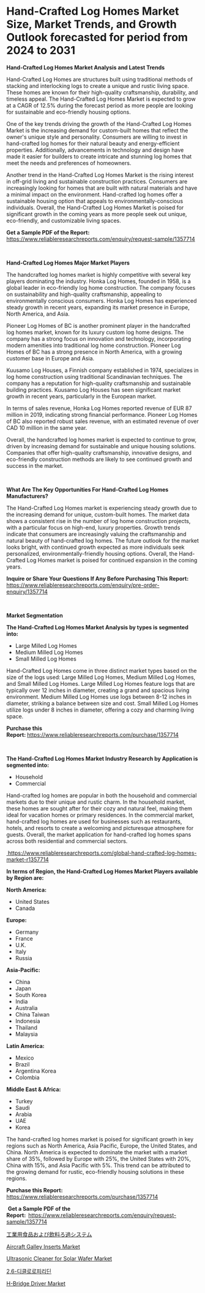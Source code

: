 <p><h1>Hand-Crafted Log Homes Market Size, Market Trends, and Growth Outlook forecasted for period from 2024 to 2031</h1></p><p><strong>Hand-Crafted Log Homes Market Analysis and Latest Trends</strong></p>
<p><p>Hand-Crafted Log Homes are structures built using traditional methods of stacking and interlocking logs to create a unique and rustic living space. These homes are known for their high-quality craftsmanship, durability, and timeless appeal. The Hand-Crafted Log Homes Market is expected to grow at a CAGR of 12.5% during the forecast period as more people are looking for sustainable and eco-friendly housing options. </p><p>One of the key trends driving the growth of the Hand-Crafted Log Homes Market is the increasing demand for custom-built homes that reflect the owner's unique style and personality. Consumers are willing to invest in hand-crafted log homes for their natural beauty and energy-efficient properties. Additionally, advancements in technology and design have made it easier for builders to create intricate and stunning log homes that meet the needs and preferences of homeowners.</p><p>Another trend in the Hand-Crafted Log Homes Market is the rising interest in off-grid living and sustainable construction practices. Consumers are increasingly looking for homes that are built with natural materials and have a minimal impact on the environment. Hand-crafted log homes offer a sustainable housing option that appeals to environmentally-conscious individuals. Overall, the Hand-Crafted Log Homes Market is poised for significant growth in the coming years as more people seek out unique, eco-friendly, and customizable living spaces.</p></p>
<p><strong>Get a Sample PDF of the Report:&nbsp;</strong> <a href="https://www.reliableresearchreports.com/enquiry/request-sample/1357714">https://www.reliableresearchreports.com/enquiry/request-sample/1357714</a></p>
<p>&nbsp;</p>
<p><strong>Hand-Crafted Log Homes Major Market Players</strong></p>
<p><p>The handcrafted log homes market is highly competitive with several key players dominating the industry. Honka Log Homes, founded in 1958, is a global leader in eco-friendly log home construction. The company focuses on sustainability and high-quality craftsmanship, appealing to environmentally conscious consumers. Honka Log Homes has experienced steady growth in recent years, expanding its market presence in Europe, North America, and Asia.</p><p>Pioneer Log Homes of BC is another prominent player in the handcrafted log homes market, known for its luxury custom log home designs. The company has a strong focus on innovation and technology, incorporating modern amenities into traditional log home construction. Pioneer Log Homes of BC has a strong presence in North America, with a growing customer base in Europe and Asia.</p><p>Kuusamo Log Houses, a Finnish company established in 1974, specializes in log home construction using traditional Scandinavian techniques. The company has a reputation for high-quality craftsmanship and sustainable building practices. Kuusamo Log Houses has seen significant market growth in recent years, particularly in the European market.</p><p>In terms of sales revenue, Honka Log Homes reported revenue of EUR 87 million in 2019, indicating strong financial performance. Pioneer Log Homes of BC also reported robust sales revenue, with an estimated revenue of over CAD 10 million in the same year.</p><p>Overall, the handcrafted log homes market is expected to continue to grow, driven by increasing demand for sustainable and unique housing solutions. Companies that offer high-quality craftsmanship, innovative designs, and eco-friendly construction methods are likely to see continued growth and success in the market.</p></p>
<p>&nbsp;</p>
<p><strong>What Are The Key Opportunities For Hand-Crafted Log Homes Manufacturers?</strong></p>
<p><p>The Hand-Crafted Log Homes market is experiencing steady growth due to the increasing demand for unique, custom-built homes. The market data shows a consistent rise in the number of log home construction projects, with a particular focus on high-end, luxury properties. Growth trends indicate that consumers are increasingly valuing the craftsmanship and natural beauty of hand-crafted log homes. The future outlook for the market looks bright, with continued growth expected as more individuals seek personalized, environmentally-friendly housing options. Overall, the Hand-Crafted Log Homes market is poised for continued expansion in the coming years.</p></p>
<p><strong>Inquire or Share Your Questions If Any Before Purchasing This Report:</strong> <a href="https://www.reliableresearchreports.com/enquiry/pre-order-enquiry/1357714">https://www.reliableresearchreports.com/enquiry/pre-order-enquiry/1357714</a></p>
<p>&nbsp;</p>
<p><strong>Market Segmentation</strong></p>
<p><strong>The Hand-Crafted Log Homes Market Analysis by types is segmented into:</strong></p>
<p><ul><li>Large Milled Log Homes</li><li>Medium Milled Log Homes</li><li>Small Milled Log Homes</li></ul></p>
<p><p>Hand-Crafted Log Homes come in three distinct market types based on the size of the logs used: Large Milled Log Homes, Medium Milled Log Homes, and Small Milled Log Homes. Large Milled Log Homes feature logs that are typically over 12 inches in diameter, creating a grand and spacious living environment. Medium Milled Log Homes use logs between 8-12 inches in diameter, striking a balance between size and cost. Small Milled Log Homes utilize logs under 8 inches in diameter, offering a cozy and charming living space.</p></p>
<p><strong>Purchase this Report:&nbsp;</strong><a href="https://www.reliableresearchreports.com/purchase/1357714">https://www.reliableresearchreports.com/purchase/1357714</a></p>
<p>&nbsp;</p>
<p><strong>The Hand-Crafted Log Homes Market Industry Research by Application is segmented into:</strong></p>
<p><ul><li>Household</li><li>Commercial</li></ul></p>
<p><p>Hand-crafted log homes are popular in both the household and commercial markets due to their unique and rustic charm. In the household market, these homes are sought after for their cozy and natural feel, making them ideal for vacation homes or primary residences. In the commercial market, hand-crafted log homes are used for businesses such as restaurants, hotels, and resorts to create a welcoming and picturesque atmosphere for guests. Overall, the market application for hand-crafted log homes spans across both residential and commercial sectors.</p></p>
<p><a href="https://www.reliableresearchreports.com/global-hand-crafted-log-homes-market-r1357714">&nbsp;https://www.reliableresearchreports.com/global-hand-crafted-log-homes-market-r1357714</a></p>
<p><strong>In terms of Region, the Hand-Crafted Log Homes Market Players available by Region are:</strong></p>
<p>
    <p> <strong> North America: </strong>
        <ul>
            <li>United States</li>
            <li>Canada</li>
        </ul>
        </p> 
    <p> <strong> Europe: </strong>
        <ul>
            <li>Germany</li>
            <li>France</li>
            <li>U.K.</li>
            <li>Italy</li>
            <li>Russia</li>
        </ul>
        </p> 
    <p> <strong> Asia-Pacific: </strong>
        <ul>
            <li>China</li>
            <li>Japan</li>
            <li>South Korea</li>
            <li>India</li>
            <li>Australia</li>
            <li>China Taiwan</li>
            <li>Indonesia</li>
            <li>Thailand</li>
            <li>Malaysia</li>
        </ul>
        </p> 
    <p> <strong> Latin America: </strong>
        <ul>
            <li>Mexico</li>
            <li>Brazil</li>
            <li>Argentina Korea</li>
            <li>Colombia</li>
        </ul>
        </p> 
    <p> <strong> Middle East & Africa: </strong>
        <ul>
            <li>Turkey</li>
            <li>Saudi</li>
            <li>Arabia</li>
            <li>UAE</li>
            <li>Korea</li>
        </ul>
    </p>
    </p>
<p><p>The hand-crafted log homes market is poised for significant growth in key regions such as North America, Asia Pacific, Europe, the United States, and China. North America is expected to dominate the market with a market share of 35%, followed by Europe with 25%, the United States with 20%, China with 15%, and Asia Pacific with 5%. This trend can be attributed to the growing demand for rustic, eco-friendly housing solutions in these regions.</p></p>
<p><strong>Purchase this Report: </strong><a href="https://www.reliableresearchreports.com/purchase/1357714">https://www.reliableresearchreports.com/purchase/1357714</a></p>
<p>&nbsp;<strong>Get a Sample PDF of the Report:&nbsp;&nbsp;</strong><a href="https://www.reliableresearchreports.com/enquiry/request-sample/1357714">https://www.reliableresearchreports.com/enquiry/request-sample/1357714</a></p>
<p><strong></strong></p>
<p><p><a href="https://github.com/TysonKub/Market-Research-Report-List-1/blob/main/1751167161507.md">工業用食品および飲料ろ過システム</a></p><p><a href="https://github.com/susanjprice2023/Market-Research-Report-List-1/blob/main/aircraft-galley-inserts-market.md">Aircraft Galley Inserts Market</a></p><p><a href="https://www.linkedin.com/pulse/ultrasonic-cleaner-solar-wafer-market-trends-analysis-opportunities-w9bie">Ultrasonic Cleaner for Solar Wafer Market</a></p><p><a href="https://github.com/Madalyell456456/Market-Research-Report-List-2/blob/main/5403083173891.md">2,6-디클로로피리딘</a></p><p><a href="https://www.linkedin.com/pulse/navigating-global-h-bridge-driver-market-landscape-trends-eatve">H-Bridge Driver Market</a></p></p>